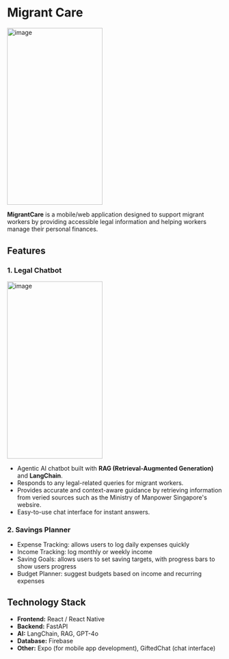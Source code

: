 # Migrant Care

<img width="223" height="413.5" alt="image" src="https://github.com/user-attachments/assets/11aca131-3c2c-4d37-8986-4dfd8b029223" />

**MigrantCare** is a mobile/web application designed to support migrant workers by providing accessible legal information and helping workers manage their personal finances.

## Features

### 1. Legal Chatbot
<img width="223" height="413.5" alt="image" src="https://github.com/user-attachments/assets/ae564e92-296f-44e0-a377-af569ffeeb7d" />

- Agentic AI chatbot built with **RAG (Retrieval-Augmented Generation)** and **LangChain**.
- Responds to any legal-related queries for migrant workers.
- Provides accurate and context-aware guidance by retrieving information from veried sources such as the Ministry of Manpower Singapore's websire.
- Easy-to-use chat interface for instant answers.

### 2. Savings Planner

- Expense Tracking: allows users to log daily expenses quickly
- Income Tracking: log monthly or weekly income
- Saving Goals: allows users to set saving targets, with progress bars to show users progress
- Budget Planner: suggest budgets based on income and recurring expenses

## Technology Stack
- **Frontend:** React / React Native
- **Backend:** FastAPI
- **AI:** LangChain, RAG, GPT-4o
- **Database:** Firebase
- **Other:** Expo (for mobile app development), GiftedChat (chat interface)

